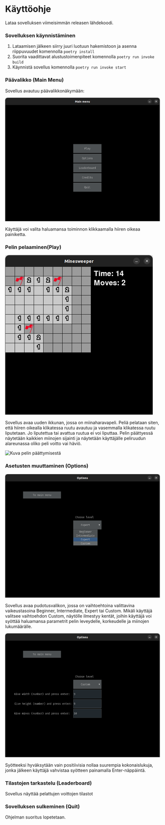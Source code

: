 # Käyttöohje

Lataa sovelluksen viimeisimmän releasen lähdekoodi.

### Sovelluksen käynnistäminen

1. Lataamisen jälkeen siirry juuri luotuun hakemistoon ja asenna riippuvuudet komennolla ```poetry install```
2. Suorita vaadittavat alustustoimenpiteet komennolla ```poetry run invoke build```
3. Käynnistä sovellus komennolla ```poetry run invoke start```

### Päävalikko (Main Menu)

Sovellus avautuu päävalikkonäkymään:

![Kuva päävalikosta](https://github.com/xelmas/ot-miinaharava/blob/main/dokumentaatio/kuvat/kayttoohje_main_menu.png)

Käyttäjä voi valita haluamansa toiminnon klikkaamalla hiiren oikeaa painiketta.

### Pelin pelaaminen(Play)

![Kuva peli-ikkunasta](https://github.com/xelmas/ot-miinaharava/blob/main/dokumentaatio/kuvat/kayttoohje_playing.png)

Sovellus avaa uuden ikkunan, jossa on miinaharavapeli. Peliä pelataan siten, että hiiren oikealla klikatessa ruutu avautuu ja vasemmalla klikatessa ruutu liputetaan. Jo liputettua tai avattua ruutua ei voi liputtaa. Pelin päättyessä näytetään kaikkien miinojen sijainti ja näytetään käyttäjälle peliruudun alareunassa oliko peli voitto vai häviö.

![Kuva pelin päättymisestä]()

### Asetusten muuttaminen (Options)

![Kuva asetuksista](https://github.com/xelmas/ot-miinaharava/blob/main/dokumentaatio/kuvat/kayttoohje_options.png)

Sovellus avaa pudotusvalikon, jossa on vaihtoehtoina valittavina vaikeustasoina Beginner, Intermediate, Expert tai Custom. Mikäli käyttäjä valitsee vaihtoehdon Custom, näytölle ilmestyy kentät, joihin käyttäjä voi syöttää haluamansa parametrit pelin leveydelle, korkeudelle ja miinojen lukumäärälle.

![Kuva Custom-vaihtoehdon valinnasta](https://github.com/xelmas/ot-miinaharava/blob/main/dokumentaatio/kuvat/kayttoohje_options_custom.png)

Syötteeksi hyväksytään vain positiivisia nollaa suurempia kokonaislukuja, jonka jälkeen käyttäjä vahvistaa syötteen painamalla Enter-näppäintä.

### Tilastojen tarkastelu (Leaderboard)

Sovellus näyttää pelattujen voittojen tilastot

### Sovelluksen sulkeminen (Quit)

Ohjelman suoritus lopetetaan.
